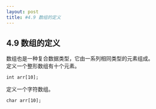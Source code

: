 ```yaml
---
layout: post
title: #4.9 数组的定义
---
```

## 4.9 数组的定义
数组也是一种复合数据类型，它由一系列相同类型的元素组成。<br>
定义一个整形数组有十个元素。

    int arr[10];
定义一个字符数组。

    char arr[10];
